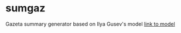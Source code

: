 # sumgaz
Gazeta summary generator based on Ilya Gusev's model 
[link to model](https://huggingface.co/IlyaGusev/rugpt3medium_sum_gazeta)
